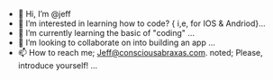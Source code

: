 - 👋 Hi, I’m @jeff
- 👀 I’m interested in learning how to code? { i,e, for IOS & Andriod}...
- 🌱 I’m currently learning the basic of "coding" ...
- 💞️ I’m looking to collaborate on into building an app  ...
- 📫 How to reach me; Jeff@consciousabraxas.com. noted; Please, introduce yourself! ...

<!---
Con-a/Con-a is a ✨ special ✨ repository because its `README.md` (this file) appears on your GitHub profile.
You can click the Preview link to take a look at your changes.
--->
